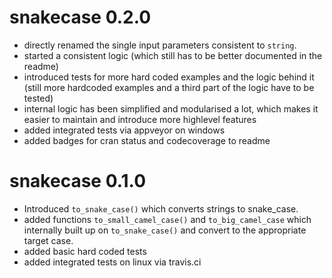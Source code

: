 # snakecase 0.2.0

* directly renamed the single input parameters consistent to `string`.
* started a consistent logic (which still has to be better documented in the readme)
* introduced tests for more hard coded examples and the logic behind it (still more
hardcoded examples and a third part of the logic have to be tested)
* internal logic has been simplified and modularised a lot, which makes it easier
to maintain and introduce more highlevel features
* added integrated tests via appveyor on windows
* added badges for cran status and codecoverage to readme

# snakecase 0.1.0

* Introduced `to_snake_case()` which converts strings to snake_case.
* added functions `to_small_camel_case()` and `to_big_camel_case` which internally
built up on `to_snake_case()` and convert to the appropriate target case.
* added basic hard coded tests
* added integrated tests on linux via travis.ci



